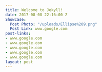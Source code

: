```yaml
---
title: Welcome to Jekyll!
date: 2017-08-08 22:16:00 Z
Showcase:
  Post Photo: "/uploads/Ellipse%209.png"
  Post Link: www.google.com
post-links:
- www.google.com
- www.google.com
- www.google.com
- www.google.com
- www.google.com
layout: post
---
```


